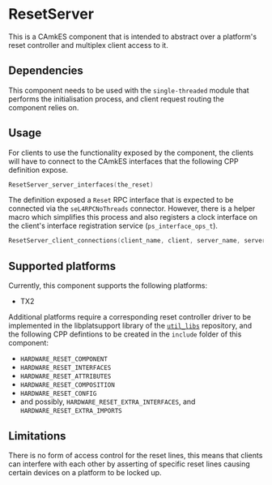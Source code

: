<!--
     Copyright 2020, Data61
     Commonwealth Scientific and Industrial Research Organisation (CSIRO)
     ABN 41 687 119 230.

     This software may be distributed and modified according to the terms of
     the BSD 2-Clause license. Note that NO WARRANTY is provided.
     See "LICENSE_BSD2.txt" for details.

     @TAG(DATA61_BSD)
-->

# ResetServer

This is a CAmkES component that is intended to abstract over a platform's reset
controller and multiplex client access to it.

## Dependencies

This component needs to be used with the `single-threaded` module that performs
the initialisation process, and client request routing the component relies on.

## Usage

For clients to use the functionality exposed by the component, the clients will
have to connect to the CAmkES interfaces that the following CPP definition
expose.

```c
ResetServer_server_interfaces(the_reset)
```

The definition exposed a `Reset` RPC interface that is expected to be connected
via the `seL4RPCNoThreads` connector. However, there is a helper macro which
simplifies this process and also registers a clock interface on the client's
interface registration service (`ps_interface_ops_t`).

```c
ResetServer_client_connections(client_name, client, server_name, server)
```

## Supported platforms

Currently, this component supports the following platforms:
  - TX2

Additional platforms require a corresponding reset controller driver to be
implemented in the libplatsupport library of the
[`util_libs`](https://github.com/seL4/util_libs) repository, and the following
CPP defintions to be created in the `include` folder of this component:
  - `HARDWARE_RESET_COMPONENT`
  - `HARDWARE_RESET_INTERFACES`
  - `HARDWARE_RESET_ATTRIBUTES`
  - `HARDWARE_RESET_COMPOSITION`
  - `HARDWARE_RESET_CONFIG`
  - and possibly, `HARDWARE_RESET_EXTRA_INTERFACES`, and
    `HARDWARE_RESET_EXTRA_IMPORTS`

## Limitations

There is no form of access control for the reset lines, this means that clients
can interfere with each other by asserting of specific reset lines causing
certain devices on a platform to be locked up.

